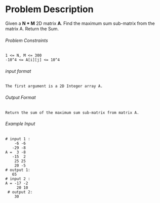 # Problem Description

Given a **N * M** 2D matrix **A**. Find the maximum sum sub-matrix from the matrix A. Return the Sum.

###### Problem Constraints

```
1 <= N, M <= 300
-10^4 <= A[i][j] <= 10^4
```

###### input format

``` 
The first argument is a 2D Integer array A.
```

###### Output Format

```
Return the sum of the maximum sum sub-matrix from matrix A.
```

###### Example Input

```
# input 1 : 
    -6 -6
   -29 -8
A =  3 -8
   -15  2
    25 25
    20 -5
# output 1: 
   65
# input 2 :
A = -17 -2
     20 10
 # output 2: 
    30
```
